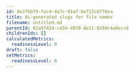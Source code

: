 ```yaml
---
id: 8e2fbb79-fac4-4a7c-91af-be722c6776ea
title: Ai-generated slugs for file names
filename: untitled.md
parentId: 82a97424-cd3d-4970-8e11-029dc4a0ecc8
childrenIds: []
calculatedMetrics:
  readinessLevel: 0
draft: false
setMetrics:
  readinessLevel: 0
---
```


